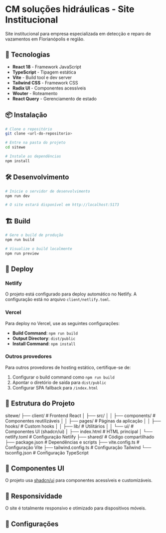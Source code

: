 # CM soluções hidráulicas - Site Institucional

Site institucional para empresa especializada em detecção e reparo de vazamentos em Florianópolis e região.

## 🚀 Tecnologias

- **React 18** - Framework JavaScript
- **TypeScript** - Tipagem estática
- **Vite** - Build tool e dev server
- **Tailwind CSS** - Framework CSS
- **Radix UI** - Componentes acessíveis
- **Wouter** - Roteamento
- **React Query** - Gerenciamento de estado

## 📦 Instalação

```bash
# Clone o repositório
git clone <url-do-repositorio>

# Entre na pasta do projeto
cd sitewe

# Instale as dependências
npm install
```

## 🛠️ Desenvolvimento

```bash
# Inicie o servidor de desenvolvimento
npm run dev

# O site estará disponível em http://localhost:5173
```

## 🏗️ Build

```bash
# Gere o build de produção
npm run build

# Visualize o build localmente
npm run preview
```

## 🚀 Deploy

### Netlify

O projeto está configurado para deploy automático no Netlify. A configuração está no arquivo `client/netlify.toml`.

### Vercel

Para deploy no Vercel, use as seguintes configurações:

- **Build Command**: `npm run build`
- **Output Directory**: `dist/public`
- **Install Command**: `npm install`

### Outros provedores

Para outros provedores de hosting estático, certifique-se de:

1. Configurar o build command como `npm run build`
2. Apontar o diretório de saída para `dist/public`
3. Configurar SPA fallback para `/index.html`

## 📁 Estrutura do Projeto

sitewe/
├── client/                 # Frontend React
│   ├── src/
│   │   ├── components/    # Componentes reutilizáveis
│   │   ├── pages/         # Páginas da aplicação
│   │   ├── hooks/         # Custom hooks
│   │   ├── lib/           # Utilitários
│   │   └── ui/            # Componentes UI (shadcn/ui)
│   ├── index.html         # HTML principal
│   └── netlify.toml       # Configuração Netlify
├── shared/                 # Código compartilhado
├── package.json           # Dependências e scripts
├── vite.config.ts         # Configuração Vite
├── tailwind.config.ts     # Configuração Tailwind
└── tsconfig.json          # Configuração TypeScript

## 🎨 Componentes UI

O projeto usa [shadcn/ui](https://ui.shadcn.com/) para componentes acessíveis e customizáveis.

## 📱 Responsividade

O site é totalmente responsivo e otimizado para dispositivos móveis.

## 🔧 Configurações
